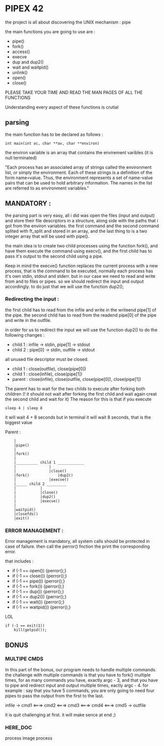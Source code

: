 # PIPEX 42

the project is all about discovering the UNIX mechanism : pipe

the main functions you are going to use are :

* pipe()
* fork()
* access()
* execve
* dup and dup2()
* wait and waitpid()
* unlink()
* open()
* close()

PLEASE TAKE YOUR TIME AND READ THE MAN PAGES OF ALL THE FUNCTIONS

Understanding every aspect of these functions is crutial

## parsing

the main function has to be declared as follows :

```main
int	main(int ac, char **av, char **environ)
```

the environ variable is an array that contains the envirement varibles (it is null terminated)

"Each process has an associated array of strings called the environment list, or simply the environment. Each of these strings is a definition of the form name=value. Thus, the environment represents a set of name-value pairs that can be used to hold arbitrary information. The names in the list are referred to as environment variables."

## MANDATORY :

the parsing part is very easy, all i did was open the files (input and output) and store their file descriptors in a structure, along side with the paths that i got from the environ variables. the first command and the second command splited with ft_split and stored in an array, and the last thing to is a two integer array that will be used with pipe().

the main idea is to create two child processes using the function fork(), and have them execute the command using execv(), and the first child has to pass it's output to the second child using a pipe.

Keep in mind the execve() function replaces the current process with a new process, that is the command to be executed, normally each process has it's own stdin, stdout and stderr. but in our case we need to read and write from and to files or pipes. so we should redirect the input and output accordingly. to do just that we will use the function dup2();

### Redirecting the input :
the first child has to read from the infile and write in the writeend pipe[1] of the pipe.
the second child has to read from the readend pipe[0] of the pipe and write in the outfile.

in order for us to redirect the input we will use the function dup2() to do the following changes :
* child 1 : infile -> stdin, pipe[1] -> stdout
* child 2 : pipe[0] -> stdin, outfile -> stdout

all unused file descriptor must be closed. 
* child 1 : close(outfile), close(pipe[0])
* child 1 : close(infile), close(pipe[1])
* parent : close(infile), close(outfile, close(pipe[0]), close(pipe[1])

The parent has to wait for the two childs to execute after forking both children (! it should not wait after forking the first child and wait again creat the second child and wait for it)
The reason for this is that if you execute
```
sleep 4 | sleep 8
```
it will wait 4 + 8 seconds
but in terminal it will wait 8 seconds, that is the biggest value



Parent :

		|
		|pipe()
		|
		|fork()
		|
		|__________ child 1 ____________
		|				|
		|				|close()
		|fork()				|dup2()
		|				|execve()
		|_____ child 2 _________
		|			|
		|			|close()
		|			|dup2()
		|			|execve()
		|
		|waitpid()
		|closefds()
		|exit()

### ERROR MANAGEMENT :

Error management is mandatory, all system calls should be protected in case of failure. then call the perror() fnction the print the corresponding error.

that includes :
* if (-1 == open()) {perror();}
* if (-1 == close()) {perror();}
* if (-1 == pipe()) {perror();}
* if (-1 == fork()) {perror();}
* if (-1 == dup()) {perror();}
* if (-1 == dup2()) {perror();}
* if (-1 == wait()) {perror();}
* if (-1 == waitpid()) {perror();}


LOL 
```
if (-1 == exit(1))
	kill(getpid());
```

## BONUS

### MULTIPE CMDS

In this part of the bonus, our program needs to handle multiple commands. the challenge with multiple commands is that you have to fork() multiple times, for as many commands you have, exactly argc - 3, and that you have to pipe and redirect input and output multiple times, eactly argc - 4.
for example : say that you have 5 commands, you are only going to need four pipes to pass the output from the first to the last.

infile -> cmd1 <===> cmd2 <===> cmd3 <===> cmd4 <===> cmd5 -> outfile

it is quit challenging at first. it will make sence at end ;)




### HERE_DOC




process image
process
